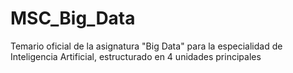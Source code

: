 # MSC_Big_Data
Temario oficial de la asignatura "Big Data" para la especialidad de Inteligencia Artificial, estructurado en 4 unidades principales
